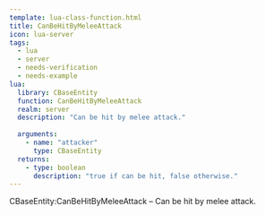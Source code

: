 ```yaml
---
template: lua-class-function.html
title: CanBeHitByMeleeAttack
icon: lua-server
tags:
  - lua
  - server
  - needs-verification
  - needs-example
lua:
  library: CBaseEntity
  function: CanBeHitByMeleeAttack
  realm: server
  description: "Can be hit by melee attack."
  
  arguments:
    - name: "attacker"
      type: CBaseEntity
  returns:
    - type: boolean
      description: "true if can be hit, false otherwise."
---
```


<div class="lua__search__keywords">
CBaseEntity:CanBeHitByMeleeAttack &#x2013; Can be hit by melee attack.
</div>
